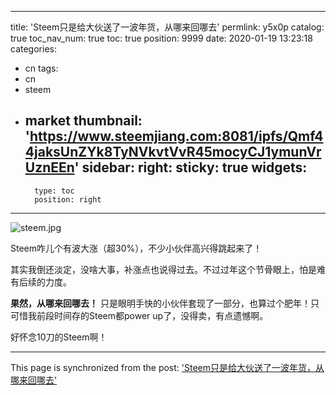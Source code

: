 
---
title: 'Steem只是给大伙送了一波年货，从哪来回哪去'
permlink: y5x0p
catalog: true
toc_nav_num: true
toc: true
position: 9999
date: 2020-01-19 13:23:18
categories:
- cn
tags:
- cn
- steem
- market
thumbnail: 'https://www.steemjiang.com:8081/ipfs/Qmf44jaksUnZYk8TyNVkvtVvR45mocyCJ1ymunVrUznEEn'
sidebar:
    right:
        sticky: true
widgets:
    -
        type: toc
        position: right
---


![steem.jpg](https://www.steemjiang.com:8081/ipfs/Qmf44jaksUnZYk8TyNVkvtVvR45mocyCJ1ymunVrUznEEn)

Steem咋儿个有波大涨（超30%），不少小伙伴高兴得跳起来了！

其实我倒还淡定，没啥大事，补涨点也说得过去。不过过年这个节骨眼上，怕是难有后续的力度。

**果然，从哪来回哪去！** 只是眼明手快的小伙伴套现了一部分，也算过个肥年！只可惜我前段时间存的Steem都power up了，没得卖，有点遗憾啊。

好怀念10刀的Steem啊！

- - -

This page is synchronized from the post: ['Steem只是给大伙送了一波年货，从哪来回哪去'](https://steemit.com/@lemooljiang/y5x0p)
